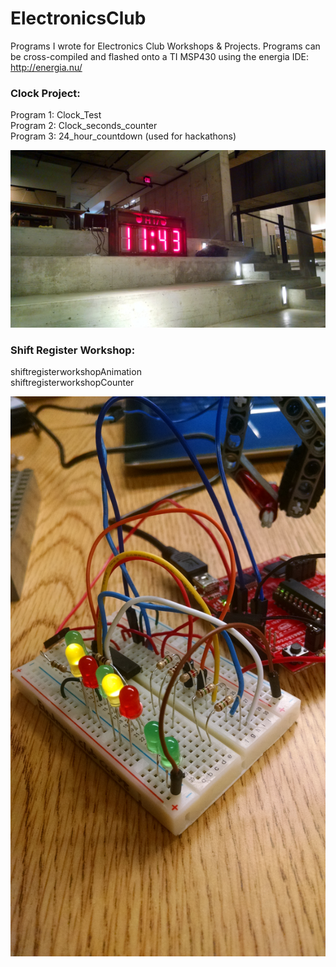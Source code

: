 # ElectronicsClub
Programs I wrote for Electronics Club Workshops &amp; Projects.
Programs can be cross-compiled and flashed onto a TI MSP430 using the energia IDE: http://energia.nu/

### Clock Project:

Program 1: Clock_Test  
Program 2: Clock_seconds_counter  
Program 3: 24_hour_countdown (used for hackathons)  

![Alt text](/pics/atMakeathon.jpg?raw=true "At Makeathon")

### Shift Register Workshop:

shiftregisterworkshopAnimation  
shiftregisterworkshopCounter

![Alt text](/pics/shiftregisterAnimation.jpg?raw=true "Shift Register Animation")
